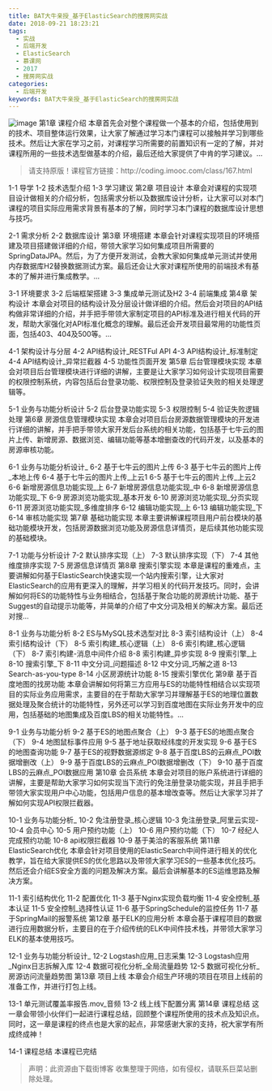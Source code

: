 ```yaml
---
title: BAT大牛亲授_基于ElasticSearch的搜房网实战
date: 2018-09-21 18:23:21
tags:
  - 实战
  - 后端开发
  - ElasticSearch
  - 慕课网
  - 2017
  - 搜房网实战
categories:
  - 后端开发
keywords: BAT大牛亲授_基于ElasticSearch的搜房网实战
---
```

![image](http://szimg.mukewang.com/5a308c9400011c1305400300-360-202.jpg)
第1章 课程介绍
本章首先会对整个课程做一个基本的介绍，包括使用到的技术、项目整体运行效果，让大家了解通过学习本门课程可以接触并学习到哪些技术。然后让大家在学习之前，对课程学习所需要的前置知识有一定的了解，并对课程所用的一些技术选型做基本的介绍，最后还给大家提供了中肯的学习建议。...
<!-- more -->
<blockquote class="blockquote-center">
请支持原版！课程官方链接：http://coding.imooc.com/class/167.html</blockquote>
</blockquote>
1-1 导学
1-2 技术选型介绍
1-3 学习建议
第2章 项目设计
本章会对课程的实现项目设计做相关的介绍分析，包括需求分析以及数据库设计分析，让大家可以对本门课程的项目实际应用需求背景有基本的了解，同时学习本门课程的数据库设计思想与技巧。

2-1 需求分析
2-2 数据库设计
第3章 环境搭建
本章会针对课程实现项目的环境搭建及项目搭建做详细的介绍，带领大家学习如何集成项目所需要的SpringDataJPA。然后，为了方便开发测试，会教大家如何集成单元测试并使用内存数据库H2替换数据测试方案。最后还会让大家对课程所使用的前端技术有基本的了解并进行集成教学。...

3-1 环境要求
3-2 后端框架搭建
3-3 集成单元测试及H2
3-4 前端集成
第4章 架构设计
本章会对项目的结构设计及分层设计做详细的介绍。然后会对项目的API结构做非常详细的介绍，并手把手带领大家制定项目的API标准及进行相关代码的开发，帮助大家强化对API标准化概念的理解。最后还会开发项目最常用的功能性页面，包括403、404及500等。...

4-1 架构设计与分层
4-2 API结构设计_RESTFul API
4-3 API结构设计_标准制定
4-4 API结构设计_异常拦截器
4-5 功能性页面开发
第5章 后台管理模块实现
本章会对项目后台管理模块进行详细的讲解，主要是让大家学习如何设计实现项目需要的权限控制系统，内容包括后台登录功能、权限控制及登录验证失败的相关处理逻辑等。

5-1 业务与功能分析设计
5-2 后台登录功能实现
5-3 权限控制
5-4 验证失败逻辑处理
第6章 房源信息管理模块实现
本章会对项目后台房源数据管理模块的开发进行详细的讲解，并手把手带领大家开发后台系统的相关功能，包括基于七牛云的图片上传、新增房源、数据浏览、编辑功能等基本增删查改的代码开发，以及基本的房源审核功能。

6-1 业务与功能分析设计_
6-2 基于七牛云的图片上传
6-3 基于七牛云的图片上传_本地上传
6-4 基于七牛云的图片上传_上云1
6-5 基于七牛云的图片上传_上云2
6-6 新增房源信息功能实现_上
6-7 新增房源信息功能实现_中
6-8 新增房源信息功能实现_下
6-9 房源浏览功能实现_基本开发
6-10 房源浏览功能实现_分页实现
6-11 房源浏览功能实现_多维度排序
6-12 编辑功能实现_上
6-13 编辑功能实现_下
6-14 审核功能实现
第7章 基础功能实现
本章主要讲解课程项目用户前台模块的基础功能模块开发，包括房源数据浏览功能及房源信息详情页，是后续其他功能实现的基础模块。

7-1 功能与分析设计
7-2 默认排序实现（上）
7-3 默认排序实现（下）
7-4 其他维度排序实现
7-5 房源信息详情页
第8章 搜索引擎实现
本章是课程的重难点，主要讲解如何基于ElasticSearch快速实现一个站内搜索引擎，让大家对ElasticSearch的应用有更深入的理解，并学习相关的代码开发技巧。同时，会讲解如何将ES的功能特性与业务相结合，包括基于聚合功能的房源统计功能、基于Suggest的自动提示功能等，并简单的介绍了中文分词及相关的解决方案。最后还对搜...

8-1 业务与功能分析
8-2 ES与MySQL技术选型对比
8-3 索引结构设计（上）
8-4 索引结构设计（下）
8-5 索引构建_核心逻辑（上）
8-6 索引构建_核心逻辑（下）
8-7 索引构建-消息中间件介绍
8-8 索引构建_异步实现
8-9 搜索引擎_上
8-10 搜索引擎_下
8-11 中文分词_问题描述
8-12 中文分词_巧解之道
8-13 Search-as-you-type
8-14 小区房源统计功能
8-15 搜索引擎优化
第9章 基于百度地图的找房功能
本章会讲解如何将第三方应用与ES的功能特性相结合以实现项目的实际业务应用需求，主要目的在于帮助大家学习并理解基于ES的地理位置数据处理及聚合统计的功能特性，另外还可以学习到百度地图在实际业务开发中的应用，包括基础的地图集成及百度LBS的相关功能特性。...

9-1 业务与功能分析
9-2 基于ES的地图点聚合（上）
9-3 基于ES的地图点聚合（下）
9-4 地图鼠标事件应用
9-5 基于地址获取经纬度的开发实现
9-6 基于ES的地图查询功能
9-7 基于ES的视野数据源绑定
9-8 基于百度LBS的云麻点_POI数据增删改（上）
9-9 基于百度LBS的云麻点_POI数据增删改（下）
9-10 基于百度LBS的云麻点_POI数据应用
第10章 会员系统
本章会对项目的账户系统进行详细的讲解，主要是帮助大家学习如何实现当下流行的免注册登录功能实现，并且手把手带领大家实现用户中心功能，包括用户信息的基本增改查等。然后让大家学习并了解如何实现API权限拦截器。

10-1 业务与功能分析_
10-2 免注册登录_核心逻辑
10-3 免注册登录_阿里云实现-
10-4 会员中心
10-5 用户预约功能（上）
10-6 用户预约功能（下）
10-7 经纪人完成预约功能
10-8 api权限拦截器
10-9 基于美洽的客服系统
第11章 ElasticSearch优化
本章会针对项目使用的ElasticSearch中间件进行相关的优化教学，旨在给大家提供ES的优化思路以及带领大家学习ES的一些基本优化技巧。然后还会介绍ES安全方面的问题及解决方案。最后会讲解基本的ES运维思路及解决方案。

11-1 索引结构优化
11-2 配置优化
11-3 基于Nginx实现负载均衡
11-4 安全控制_基本认证
11-5 安全控制_选择性认证
11-6 基于SpringSchedule的监控任务
11-7 基于SpringMail的报警系统
第12章 基于ELK的应用分析
本章会基于课程项目的数据进行应用数据分析，主要目的在于介绍传统的ELK中间件技术栈，并带领大家学习ELK的基本使用技巧。

12-1 业务与功能分析设计_
12-2 Logstash应用_日志采集
12-3 Logstash应用_Nginx日志拆解入库
12-4 数据可视化分析_全局流量趋势
12-5 数据可视化分析_房源访问流量趋势图
第13章 项目上线
本章会介绍生产环境的项目在项目上线前的准备工作，并进行打包上线。

13-1 单元测试覆盖率报告.mov_音频
13-2 线上线下配置分离
第14章 课程总结
这一章会带领小伙伴们一起进行课程总结，回顾整个课程所使用的技术点及知识点。同时，这一章是课程的终点也是大家的起点，非常感谢大家的支持，祝大家学有所成终成神！

14-1 课程总结
本课程已完结

<blockquote class="blockquote-center">声明：此资源由下载街博客 收集整理于网络，如有侵权，请联系巨菜站删除处理。</blockquote>

<div id="jspay" sid="7DjJfkH0848" style="display:none">7DjJfkH0848</div>
<script type="text/javascript" src="https://www.fageka.com/j.js"></script>
<script type="text/javascript" src="https://www.fageka.com/f.js" charset="utf-8"></script>
